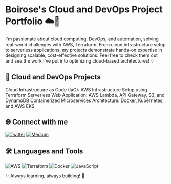 # Boirose's Cloud and DevOps Project Portfolio ☁️🚀

I'm passionate about cloud computing, DevOps, and automation, solving real-world challenges with AWS, Terraform. From cloud infrastructure setup to serverless applications, my projects demonstrate hands-on expertise in designing scalable, cost-effective solutions. Feel free to check them out and see the work I've put into optimizing cloud-based architectures! 💡

## 🌟 Cloud and DevOps Projects
Cloud Infrastructure as Code (IaC): AWS Infrastructure Setup using Terraform
Serverless Web Application: AWS Lambda, API Gateway, S3, and DynamoDB
Containerized Microservices Architecture: Docker, Kubernetes, and AWS EKS

## 🌐 Connect with me

[![Twitter](https://img.shields.io/badge/Twitter-%231DA1F2.svg?style=for-the-badge&logo=twitter&logoColor=white)](https://x.com/daddyrowz)
  [![Medium](https://img.shields.io/badge/Medium-%23000000.svg?style=for-the-badge&logo=medium&logoColor=white)](https://medium.com/@boiroseioregbu)

## 🛠️ Languages and Tools

![AWS](https://img.shields.io/badge/AWS-%23FF9900.svg?style=for-the-badge&logo=amazonaws&logoColor=white)
  ![Terraform](https://img.shields.io/badge/Terraform-%235835CC.svg?style=for-the-badge&logo=terraform&logoColor=white)
  ![Docker](https://img.shields.io/badge/Docker-%232496ED.svg?style=for-the-badge&logo=docker&logoColor=white)
  ![JavaScript](https://img.shields.io/badge/JavaScript-%23F7DF1E.svg?style=for-the-badge&logo=javascript&logoColor=black)


✨ Always learning, always building! 🚀
